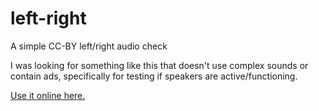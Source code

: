 # left-right

A simple CC-BY left/right audio check

I was looking for something like this that doesn't use complex sounds or contain ads,
specifically for testing if speakers are active/functioning.

[Use it online here.](https://miffottah.github.io/left-right/)
